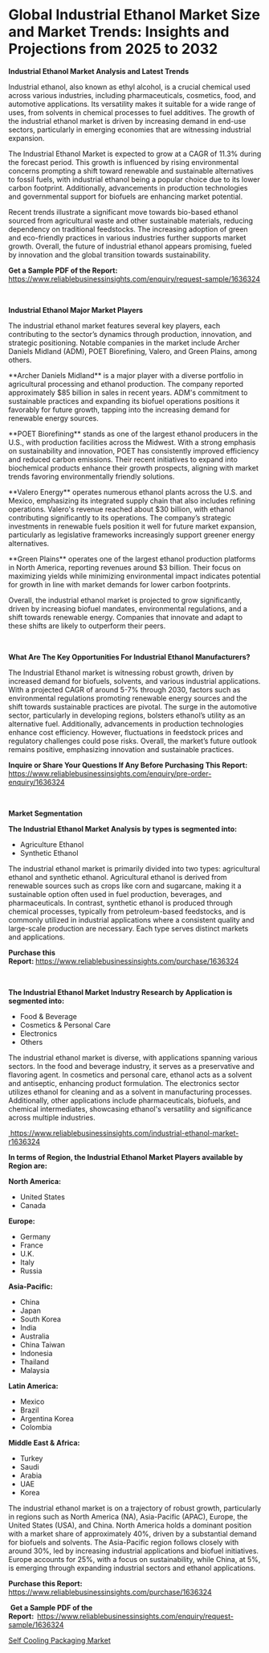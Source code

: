 <p><h1>Global Industrial Ethanol Market Size and Market Trends: Insights and Projections from 2025 to 2032</h1></p><p><strong>Industrial Ethanol Market Analysis and Latest Trends</strong></p>
<p><p>Industrial ethanol, also known as ethyl alcohol, is a crucial chemical used across various industries, including pharmaceuticals, cosmetics, food, and automotive applications. Its versatility makes it suitable for a wide range of uses, from solvents in chemical processes to fuel additives. The growth of the industrial ethanol market is driven by increasing demand in end-use sectors, particularly in emerging economies that are witnessing industrial expansion.</p><p>The Industrial Ethanol Market is expected to grow at a CAGR of 11.3% during the forecast period. This growth is influenced by rising environmental concerns prompting a shift toward renewable and sustainable alternatives to fossil fuels, with industrial ethanol being a popular choice due to its lower carbon footprint. Additionally, advancements in production technologies and governmental support for biofuels are enhancing market potential.</p><p>Recent trends illustrate a significant move towards bio-based ethanol sourced from agricultural waste and other sustainable materials, reducing dependency on traditional feedstocks. The increasing adoption of green and eco-friendly practices in various industries further supports market growth. Overall, the future of industrial ethanol appears promising, fueled by innovation and the global transition towards sustainability.</p></p>
<p><strong>Get a Sample PDF of the Report:&nbsp;</strong> <a href="https://www.reliablebusinessinsights.com/enquiry/request-sample/1636324?utm_campaign=3050&utm_medium=2&utm_source=Github&utm_content=ia&utm_term=31032025&utm_id=industrial-ethanol">https://www.reliablebusinessinsights.com/enquiry/request-sample/1636324</a></p>
<p>&nbsp;</p>
<p><strong>Industrial Ethanol Major Market Players</strong></p>
<p><p>The industrial ethanol market features several key players, each contributing to the sector’s dynamics through production, innovation, and strategic positioning. Notable companies in the market include Archer Daniels Midland (ADM), POET Biorefining, Valero, and Green Plains, among others.</p><p>**Archer Daniels Midland** is a major player with a diverse portfolio in agricultural processing and ethanol production. The company reported approximately $85 billion in sales in recent years. ADM's commitment to sustainable practices and expanding its biofuel operations positions it favorably for future growth, tapping into the increasing demand for renewable energy sources.</p><p>**POET Biorefining** stands as one of the largest ethanol producers in the U.S., with production facilities across the Midwest. With a strong emphasis on sustainability and innovation, POET has consistently improved efficiency and reduced carbon emissions. Their recent initiatives to expand into biochemical products enhance their growth prospects, aligning with market trends favoring environmentally friendly solutions.</p><p>**Valero Energy** operates numerous ethanol plants across the U.S. and Mexico, emphasizing its integrated supply chain that also includes refining operations. Valero's revenue reached about $30 billion, with ethanol contributing significantly to its operations. The company’s strategic investments in renewable fuels position it well for future market expansion, particularly as legislative frameworks increasingly support greener energy alternatives.</p><p>**Green Plains** operates one of the largest ethanol production platforms in North America, reporting revenues around $3 billion. Their focus on maximizing yields while minimizing environmental impact indicates potential for growth in line with market demands for lower carbon footprints.</p><p>Overall, the industrial ethanol market is projected to grow significantly, driven by increasing biofuel mandates, environmental regulations, and a shift towards renewable energy. Companies that innovate and adapt to these shifts are likely to outperform their peers.</p></p>
<p>&nbsp;</p>
<p><strong>What Are The Key Opportunities For Industrial Ethanol Manufacturers?</strong></p>
<p><p>The Industrial Ethanol market is witnessing robust growth, driven by increased demand for biofuels, solvents, and various industrial applications. With a projected CAGR of around 5-7% through 2030, factors such as environmental regulations promoting renewable energy sources and the shift towards sustainable practices are pivotal. The surge in the automotive sector, particularly in developing regions, bolsters ethanol’s utility as an alternative fuel. Additionally, advancements in production technologies enhance cost efficiency. However, fluctuations in feedstock prices and regulatory challenges could pose risks. Overall, the market’s future outlook remains positive, emphasizing innovation and sustainable practices.</p></p>
<p><strong>Inquire or Share Your Questions If Any Before Purchasing This Report:</strong> <a href="https://www.reliablebusinessinsights.com/enquiry/pre-order-enquiry/1636324?utm_campaign=3050&utm_medium=2&utm_source=Github&utm_content=ia&utm_term=31032025&utm_id=industrial-ethanol">https://www.reliablebusinessinsights.com/enquiry/pre-order-enquiry/1636324</a></p>
<p>&nbsp;</p>
<p><strong>Market Segmentation</strong></p>
<p><strong>The Industrial Ethanol Market Analysis by types is segmented into:</strong></p>
<p><ul><li>Agriculture Ethanol</li><li>Synthetic Ethanol</li></ul></p>
<p><p>The industrial ethanol market is primarily divided into two types: agricultural ethanol and synthetic ethanol. Agricultural ethanol is derived from renewable sources such as crops like corn and sugarcane, making it a sustainable option often used in fuel production, beverages, and pharmaceuticals. In contrast, synthetic ethanol is produced through chemical processes, typically from petroleum-based feedstocks, and is commonly utilized in industrial applications where a consistent quality and large-scale production are necessary. Each type serves distinct markets and applications.</p></p>
<p><strong>Purchase this Report:&nbsp;</strong><a href="https://www.reliablebusinessinsights.com/purchase/1636324?utm_campaign=3050&utm_medium=2&utm_source=Github&utm_content=ia&utm_term=31032025&utm_id=industrial-ethanol">https://www.reliablebusinessinsights.com/purchase/1636324</a></p>
<p>&nbsp;</p>
<p><strong>The Industrial Ethanol Market Industry Research by Application is segmented into:</strong></p>
<p><ul><li>Food & Beverage</li><li>Cosmetics & Personal Care</li><li>Electronics</li><li>Others</li></ul></p>
<p><p>The industrial ethanol market is diverse, with applications spanning various sectors. In the food and beverage industry, it serves as a preservative and flavoring agent. In cosmetics and personal care, ethanol acts as a solvent and antiseptic, enhancing product formulation. The electronics sector utilizes ethanol for cleaning and as a solvent in manufacturing processes. Additionally, other applications include pharmaceuticals, biofuels, and chemical intermediates, showcasing ethanol's versatility and significance across multiple industries.</p></p>
<p><a href="https://www.reliablebusinessinsights.com/industrial-ethanol-market-r1636324?utm_campaign=3050&utm_medium=2&utm_source=Github&utm_content=ia&utm_term=31032025&utm_id=industrial-ethanol">&nbsp;https://www.reliablebusinessinsights.com/industrial-ethanol-market-r1636324</a></p>
<p><strong>In terms of Region, the Industrial Ethanol Market Players available by Region are:</strong></p>
<p>
    <p> <strong> North America: </strong>
        <ul>
            <li>United States</li>
            <li>Canada</li>
        </ul>
        </p> 
    <p> <strong> Europe: </strong>
        <ul>
            <li>Germany</li>
            <li>France</li>
            <li>U.K.</li>
            <li>Italy</li>
            <li>Russia</li>
        </ul>
        </p> 
    <p> <strong> Asia-Pacific: </strong>
        <ul>
            <li>China</li>
            <li>Japan</li>
            <li>South Korea</li>
            <li>India</li>
            <li>Australia</li>
            <li>China Taiwan</li>
            <li>Indonesia</li>
            <li>Thailand</li>
            <li>Malaysia</li>
        </ul>
        </p> 
    <p> <strong> Latin America: </strong>
        <ul>
            <li>Mexico</li>
            <li>Brazil</li>
            <li>Argentina Korea</li>
            <li>Colombia</li>
        </ul>
        </p> 
    <p> <strong> Middle East & Africa: </strong>
        <ul>
            <li>Turkey</li>
            <li>Saudi</li>
            <li>Arabia</li>
            <li>UAE</li>
            <li>Korea</li>
        </ul>
    </p>
    </p>
<p><p>The industrial ethanol market is on a trajectory of robust growth, particularly in regions such as North America (NA), Asia-Pacific (APAC), Europe, the United States (USA), and China. North America holds a dominant position with a market share of approximately 40%, driven by a substantial demand for biofuels and solvents. The Asia-Pacific region follows closely with around 30%, led by increasing industrial applications and biofuel initiatives. Europe accounts for 25%, with a focus on sustainability, while China, at 5%, is emerging through expanding industrial sectors and ethanol applications.</p></p>
<p><strong>Purchase this Report: </strong><a href="https://www.reliablebusinessinsights.com/purchase/1636324?utm_campaign=3050&utm_medium=2&utm_source=Github&utm_content=ia&utm_term=31032025&utm_id=industrial-ethanol">https://www.reliablebusinessinsights.com/purchase/1636324</a></p>
<p>&nbsp;<strong>Get a Sample PDF of the Report:&nbsp;&nbsp;</strong><a href="https://www.reliablebusinessinsights.com/enquiry/request-sample/1636324?utm_campaign=3050&utm_medium=2&utm_source=Github&utm_content=ia&utm_term=31032025&utm_id=industrial-ethanol">https://www.reliablebusinessinsights.com/enquiry/request-sample/1636324</a></p>
<p><strong></strong></p>
<p><p><a href="https://github.com/nibbsmantji/Market-Research-Report-List-1/blob/main/self-cooling-packaging-market.md?utm_campaign=3050&utm_medium=2&utm_source=Github&utm_content=ia&utm_term=31032025&utm_id=industrial-ethanol">Self Cooling Packaging Market</a></p></p>